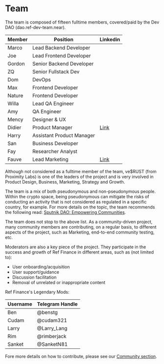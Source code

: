 # Team

The team is composed of fifteen fulltime members, covered/paid by the Dev DAO (dao.ref-dev-team.near).

| Member | Position                  | Linkedin                                                    |
| ------ | ------------------------- | ----------------------------------------------------------- |
| Marco  | Lead Backend Developer    |                                                             |
| Joe    | Lead Frontend Developer   |                                                             |
| Gordon | Senior Backend Developer  |                                                             |
| ZQ     | Senior Fullstack Dev      |                                                             |
| Dom    | DevOps                    |                                                             |
| Max    | Frontend Developer        |                                                             |
| Nature | Frontend Developer        |                                                             |
| Willa  | Lead QA Engineer          |                                                             |
| Amy    | QA Engineer               |                                                             |
| Mency  | Designer & UX             |                                                             |
| Didier | Product Manager           | [Link](https://www.linkedin.com/in/didier-pironi-68940066/) |
| Harry  | Assistant Product Manager |                                                             |
| San    | Business Developer        |                                                             |
| Fay    | Researcher Analyst        |                                                             |
| Fauve  | Lead Marketing            | [Link](https://www.linkedin.com/in/fauve-altman/)           |

Although not considered as a fulltime member of the team, ve$RUST (from Proximity Labs) is one of the leaders of the project and is very involved in Product Design, Business, Marketing, Strategy and Growth.

The team is a mix of both pseudonymous and non-pseudonymous people. Within the crypto space, being pseudonymous can mitigate the risks of conducting an activity that is not considered as regulated in a specific country, for example. For more details on the topic, the team recommends the following read: [Sputnik DAO: Empowering Communities](https://medium.com/sputnikdao/sputnik-dao-empowering-communities-e55ac65f4433).

The team does not stop to the above list. As a community-driven project, many community members are contributing, on a regular basis, to different aspects of the project, such as Marketing, end-to-end community testing, etc.&#x20;

Moderators are also a key piece of the project. They participate in the success and growth of Ref Finance in different areas, such as (not limited to):

* User onboarding/acquisition
* User support/guidance
* Discussion facilitation
* Removal of unrelated or inappropriate content

Ref Finance's Legendary Mods:

| Username | Telegram Handle |
| -------- | --------------- |
| Ben      | @benstg         |
| Cudam    | @cudam321       |
| Larry    | @Larry\_Lang    |
| Rim      | @rimberjack     |
| Sanket   | @SanketN81      |

Fore more details on how to contribute, please see our [Community section](community.md).
